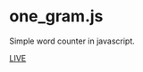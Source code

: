 one_gram.js
===========

Simple word counter in javascript.

[LIVE](http://thoppe.github.io/one_gram.js/)

